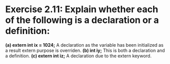 # Exercise 2.11: Explain whether each of the following is a declaration or a definition:

**(a) extern int ix = 1024;**
A declaration as the variable has been initialized as a result extern purpose is overriden.
**(b) int iy;**
This is both a declaration and a definition.
**(c) extern int iz;**
A declaration due to the extern keyword.
